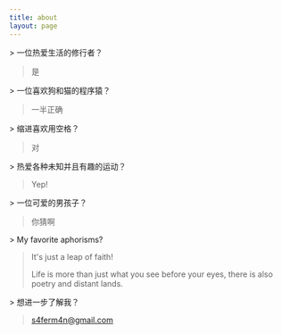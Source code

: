 ```yaml
---
title: about
layout: page
---
```


\> 一位热爱生活的修行者？

> 是

\> 一位喜欢狗和猫的程序猿？

> 一半正确

\> 缩进喜欢用空格？

> 对

\> 热爱各种未知并且有趣的运动？

> Yep!

\> 一位可爱的男孩子？

> 你猜啊

\> My favorite aphorisms?

> It's just a leap of faith!
>
> Life is more than just what you see before your eyes, there is also poetry and distant lands. 

\> 想进一步了解我？

> s4ferm4n@gmail.com



